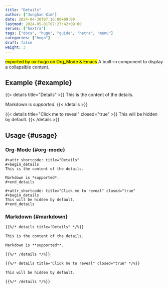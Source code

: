 ```yaml
---
title: "Details"
author: ["Junghan Kim"]
date: 2024-04-30T07:16:00+09:00
lastmod: 2024-05-01T07:27:42+09:00
series: ["hextra"]
tags: ["docs", "hugo", "guide", "hetra", "menu"]
categories: ["hugo"]
draft: false
weight: 3
---
```


<mark>exported by ox-hugo on Org_Mode &amp; Emacs</mark> A built-in component to display a collapsible content.

<!--more-->


## Example {#example}

{{< details title="Details" >}}
This is the content of the details.

Markdown is *supported*.
{{< /details >}}

{{< details title="Click me to reveal" closed="true" >}}
This will be hidden by default.
{{< /details >}}


## Usage {#usage}


### Org-Mode {#org-mode}

```text { linenos=false,filename="Org-Mode" }
#+attr_shortcode: title="Details"
#+begin_details
This is the content of the details.

Markdown is *supported*.
#+end_details
```

```text { linenos=false,filename="Org-Mode" }
#+attr_shortcode: title="Click me to reveal" closed="true"
#+begin_details
This will be hidden by default.
#+end_details
```


### Markdown {#markdown}

```markdown
{{%/* details title="Details" */%}}

This is the content of the details.

Markdown is **supported**.

{{%/* /details */%}}
```

```markdown
{{%/* details title="Click me to reveal" closed="true" */%}}

This will be hidden by default.

{{%/* /details */%}}
```
